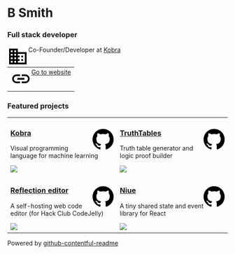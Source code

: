 
# B Smith

### Full stack developer

<img align="left" src="https://raw.githubusercontent.com/Merlin04/github-contentful-readme/main/business-24px.svg">Co-Founder/Developer at
<a href="https://kobra.dev">Kobra</a>

<table><tr><td><a href="https://benjaminsmith.dev"><img align="left" src="https://raw.githubusercontent.com/Merlin04/github-contentful-readme/main/link-24px.svg">Go to website</a></td></tr></table>

### Featured projects
<table>
<tr>
<td valign="top" width="400px"><h3><a href="https://kobra.dev">Kobra</a><a href="https://github.com/kobra-dev"><img align="right" src="https://raw.githubusercontent.com/Merlin04/github-contentful-readme/main/github-24px.svg"></a></h3>
        <p>Visual programming language for machine learning</p>
        <img src="https://images.ctfassets.net/d4vc57z4o8dm/5udgQo4HTp5GV2O870OJS0/36f03bbb72851540941b0e4c4fed4081/Screenshot_from_2021-06-23_20-26-19.png?h=600&q=50&fm=webp"></td>
<td valign="top" width="400px"><h3><a href="https://truthtabl.es">TruthTables</a><a href="https://github.com/Merlin04/truthtabl.es"><img align="right" src="https://raw.githubusercontent.com/Merlin04/github-contentful-readme/main/github-24px.svg"></a></h3>
        <p>Truth table generator and logic proof builder</p>
        <img src="https://images.ctfassets.net/d4vc57z4o8dm/2fPdnfrQMjtHNWPQ39QVwu/c7141e7b51332ba459fbcecdacbe14d4/Screenshot_2022-01-26_085050.png?h=600&q=50&fm=webp"></td>
</tr>
<tr>
<td valign="top" width="400px"><h3><a href="https://reflection-editor.vercel.app">Reflection editor</a><a href="https://github.com/Merlin04/reflection"><img align="right" src="https://raw.githubusercontent.com/Merlin04/github-contentful-readme/main/github-24px.svg"></a></h3>
        <p>A self-hosting web code editor (for Hack Club CodeJelly) </p>
        <img src="https://images.ctfassets.net/d4vc57z4o8dm/6j2szDfuQ5pBGFW3ghTlIW/c67da73e7b53b9dd0b126e432ede9eb9/screenshot.png?h=600&q=50&fm=webp"></td>
<td valign="top" width="400px"><h3><a href="https://www.npmjs.com/package/niue">Niue</a><a href="https://github.com/Merlin04/niue"><img align="right" src="https://raw.githubusercontent.com/Merlin04/github-contentful-readme/main/github-24px.svg"></a></h3>
        <p>A tiny shared state and event library for React</p>
        <img src="https://images.ctfassets.net/d4vc57z4o8dm/2uUJtXqZrSVW2ZxY3jUeH0/4111aba64f3696f57ee6de558a728586/niue.png?h=600&q=50&fm=webp"></td>
</tr>
</table>

Powered by [github-contentful-readme](https://github.com/Merlin04/github-contentful-readme)
    